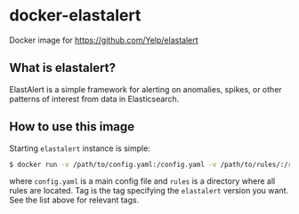 # docker-elastalert
Docker image for https://github.com/Yelp/elastalert

## What is elastalert?

ElastAlert is a simple framework for alerting on anomalies, spikes, or other patterns of interest from data in Elasticsearch.

## How to use this image

Starting `elastalert` instance is simple:

```bash
$ docker run -v /path/to/config.yaml:/config.yaml -v /path/to/rules/:/rules -d elastalert:tag
```
where `config.yaml` is a main config file and `rules` is a directory where all rules are located. Tag is the tag specifying the `elastalert` version you want. See the list above for relevant tags. 
